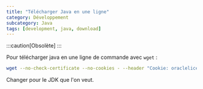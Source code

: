 ```yaml
---
title: "Télécharger Java en une ligne"
category: Développement
subcategory: Java
tags: [development, java, download]
---
```

:::caution[Obsolète]
:::

Pour télécharger java en une ligne de commande avec `wget` :

``` sh
wget --no-check-certificate --no-cookies - --header "Cookie: oraclelicense=accept-securebackup-cookie" http://download.oracle.com/otn-pub/java/jdk/7u51-b13/jdk-7u51-linux-x64.tar.gz
```

Changer pour le JDK que l'on veut.
